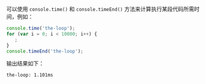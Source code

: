 可以使用 `console.time()` 和 `console.timeEnd()` 方法来计算执行某段代码所需时间，例如：

```js
console.time('the-loop');
for (var i = 0; i < 10000; i++) {
   ;
}
console.timeEnd('the-loop');
```

输出结果如下：

```console
the-loop: 1.101ms
```

